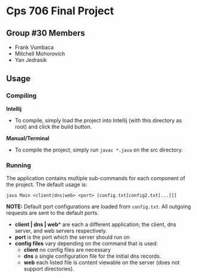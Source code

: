 # Cps 706 Final Project

## Group #30 Members
- Frank Vumbaca
- Mitchell Mohorovich
- Yan Jedrasik

## Usage

### Compiling
**Intellij**
- To compile, simply load the project into Intellij (with this directory as root) and click the build button.

**Manual/Terminal**
- To compile the project, simply run `javac *.java` on the src directory.

### Running
The application contains multiple sub-commands for each component of the project. The default usage is:

```java Main <client|dns|web> <port> [config.txt[config2.txt[...]]]```

**NOTE:** Default port configurations are loaded from `config.txt`. All outgoing requests are sent to the default ports.

- **client | dns | web*** are each a different application; the client, dns server, and web servers respectively.
- **port** is the port which the server should run on
- **config files** vary depending on the command that is used:
  - **client** no config files are necessary
  - **dns** a single configuration file for the initial dns records.
  - **web** each listed file is content viewable on the server (does not support directories).